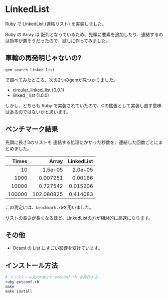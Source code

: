 # LinkedList

Ruby で LinkedList (連結リスト) を実装しました。

Ruby の Array は 配列となっているため、先頭に要素を追加したり、連結するのは効率が悪そうだったので、試しに作ってみました。

## 車輪の再発明じゃないの?

`gem search linked_list`

で調べてみたところ、次の2つのgemが見つかりました。

* circular_linked_list (0.0.1)
* linked__list (1.0.0)

しかし、どちらも Ruby で実装されていたので、Cの拡張として実装し直す意味はあるのではないかと思います。

## ベンチマーク結果

先頭に長さ3のリストを 連結する処理にかかった秒数を、連結した回数ごとにまとめました。

| Times | Array | LinkedList |
|------:|------:|-----------:|
| 10 | 1.5e-05 | 2.0e-05 |
| 1000 | 0.007251 | 0.00166 |
| 10000 | 0.727542 | 0.015206 |
| 100000 | 102.080825 | 0.414083 |

この測定には、`benchmark.rb`を用いました。

リストの長さが長くなるほど、LinkedListの方が相対的に高速になります。

## その他

* Ocaml の List にすごい影響を受けています。

## インストール方法

``` bash インストール方法
# インストール先のrubyで extconf.rb を実行する
ruby extconf.rb
make
make install
```
